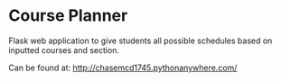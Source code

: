 # Course Planner
Flask web application to give students all possible schedules based on inputted courses and section.

Can be found at: http://chasemcd1745.pythonanywhere.com/
